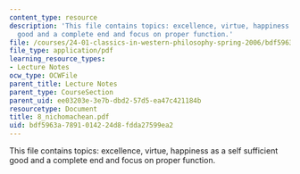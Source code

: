```yaml
---
content_type: resource
description: 'This file contains topics: excellence, virtue, happiness as a self sufficient
  good and a complete end and focus on proper function.'
file: /courses/24-01-classics-in-western-philosophy-spring-2006/bdf5963a7891014224d8fdda27599ea2_8_nichomachean.pdf
file_type: application/pdf
learning_resource_types:
- Lecture Notes
ocw_type: OCWFile
parent_title: Lecture Notes
parent_type: CourseSection
parent_uid: ee03203e-3e7b-dbd2-57d5-ea47c421184b
resourcetype: Document
title: 8_nichomachean.pdf
uid: bdf5963a-7891-0142-24d8-fdda27599ea2
---
```

This file contains topics: excellence, virtue, happiness as a self sufficient good and a complete end and focus on proper function.

